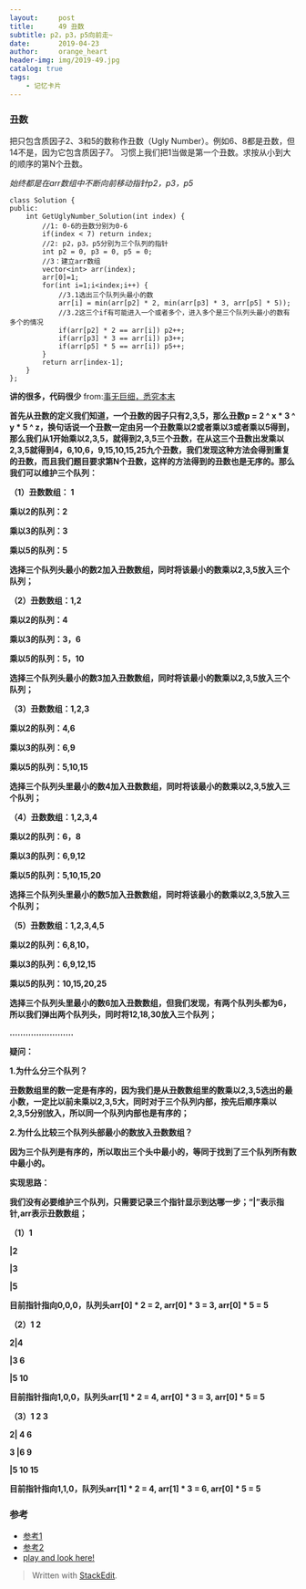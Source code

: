 ```yaml
---
layout:     post
title:      49 丑数
subtitle: p2，p3，p5向前走~
date:       2019-04-23
author:     orange_heart
header-img: img/2019-49.jpg
catalog: true
tags:
    - 记忆卡片
---
```


###   丑数

把只包含质因子2、3和5的数称作丑数（Ugly Number）。例如6、8都是丑数，但14不是，因为它包含质因子7。 习惯上我们把1当做是第一个丑数。求按从小到大的顺序的第N个丑数。

*始终都是在arr数组中不断向前移动指针p2，p3，p5*

```objk
class Solution {
public:
    int GetUglyNumber_Solution(int index) {
        //1: 0-6的丑数分别为0-6
        if(index < 7) return index;
        //2: p2，p3，p5分别为三个队列的指针
        int p2 = 0, p3 = 0, p5 = 0;
        //3：建立arr数组
        vector<int> arr(index);
        arr[0]=1;
        for(int i=1;i<index;i++) {
            //3.1选出三个队列头最小的数
            arr[i] = min(arr[p2] * 2, min(arr[p3] * 3, arr[p5] * 5));
            //3.2这三个if有可能进入一个或者多个，进入多个是三个队列头最小的数有多个的情况
            if(arr[p2] * 2 == arr[i]) p2++;
            if(arr[p3] * 3 == arr[i]) p3++;
            if(arr[p5] * 5 == arr[i]) p5++;
        }
        return arr[index-1];
    }
};
```

**讲的很多，代码很少**
from:[事无巨细，悉究本末](https://www.nowcoder.com/profile/7390960)

**首先从丑数的定义我们知道，一个丑数的因子只有2,3,5，那么丑数p = 2 ^ x * 3 ^ y * 5 ^ z，换句话说一个丑数一定由另一个丑数乘以2或者乘以3或者乘以5得到，那么我们从1开始乘以2,3,5，就得到2,3,5三个丑数，在从这三个丑数出发乘以2,3,5就得到4，6,10,6，9,15,10,15,25九个丑数，我们发现这种方法会得到重复的丑数，而且我们题目要求第N个丑数，这样的方法得到的丑数也是无序的。那么我们可以维护三个队列：**

**（1）丑数数组： 1**

**乘以2的队列：2**

**乘以3的队列：3**

**乘以5的队列：5**

**选择三个队列头最小的数2加入丑数数组，同时将该最小的数乘以****2,3,5****放入三个队列；**

**（2）丑数数组：1,2**

**乘以2的队列：4**

**乘以3的队列：3，6**

**乘以5的队列：5，10**

**选择三个队列头最小的数3加入丑数数组，同时将该最小的数乘以****2,3,5****放入三个队列；**

**（3）丑数数组：1,2,3**

**乘以2的队列：4,6**

**乘以3的队列：6,9**

**乘以5的队列：5,10,15**

**选择三个队列头里最小的数4加入丑数数组，同时将该最小的数乘以****2,3,5****放入三个队列；**

**（4）丑数数组：1,2,3,4**

**乘以2的队列：6，8**

**乘以3的队列：6,9,12**

**乘以5的队列：5,10,15,20**

**选择三个队列头里最小的数5加入丑数数组，同时将该最小的数乘以****2,3,5****放入三个队列；**

**（5）丑数数组：1,2,3,4,5**

**乘以2的队列：6,8,10，**

**乘以3的队列：6,9,12,15**

**乘以5的队列：10,15,20,25**

**选择三个队列头里最小的数6加入丑数数组，但我们发现，有两个队列头都为6，所以我们弹出两个队列头，同时将12,18,30放入三个队列；**

**……………………**

**疑问：**

**1.为什么分三个队列？**

**丑数数组里的数一定是有序的，因为我们是从丑数数组里的数乘以2,3,5选出的最小数，一定比以前未乘以2,3,5大，同时对于三个队列内部，按先后顺序乘以2,3,5分别放入，所以同一个队列内部也是有序的；**

**2.为什么比较三个队列头部最小的数放入丑数数组？**

**因为三个队列是有序的，所以取出三个头中最小的，等同于找到了三个队列所有数中最小的。**

**实现思路：**

**我们没有必要维护三个队列，只需要记录三个指针显示到达哪一步；“\|”表示指针,arr表示丑数数组；**

**（1）1**

**\|2**

**\|3**

**\|5**

**目前指针指向0,0,0，队列头arr[0] * 2 = 2, arr[0] * 3 = 3, arr[0] * 5 = 5**

**（2）1 2**

**2\|4**

**\|3 6**

**\|5 10**

**目前指针指向1,0,0，队列头arr[1] * 2 = 4, arr[0] * 3 = 3, arr[0] * 5 = 5**

**（3）1 2 3**

**2\| 4 6**

**3 \|6 9**

**\|5 10 15**

**目前指针指向1,1,0，队列头arr[1] * 2 = 4, arr[1] * 3 = 6, arr[0] * 5 = 5**


### 参考

- [参考1](https://github.com/zhedahht/CodingInterviewChinese2)
- [参考2](https://github.com/gatieme/CodingInterviews)
- [play and look here!](https://www.nowcoder.com/practice/6aa9e04fc3794f68acf8778237ba065b?tpId=13&tqId=11186&tPage=2&rp=3&ru=/ta/coding-interviews&qru=/ta/coding-interviews/question-ranking)



> Written with [StackEdit](https://stackedit.io/).

<head>
    <script src="https://cdn.mathjax.org/mathjax/latest/MathJax.js?config=TeX-AMS-MML_HTMLorMML" type="text/javascript"></script>
    <script type="text/x-mathjax-config">
        MathJax.Hub.Config({
            tex2jax: {
            skipTags: ['script', 'noscript', 'style', 'textarea', 'pre'],
            inlineMath: [['$','$']]
            }
        });
    </script>
</head>
<!--stackedit_data:
eyJoaXN0b3J5IjpbMjA4MzIzMDcwOCwxMzY4OTA3MjUxLDk5MT
Y4OTUwMiwtMTM0NDYxOTIzMl19
-->
